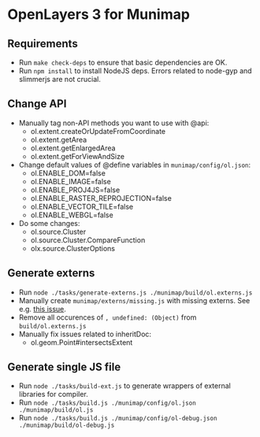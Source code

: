 # OpenLayers 3 for Munimap

## Requirements
* Run `make check-deps` to ensure that basic dependencies are OK.
* Run `npm install` to install NodeJS deps. Errors related to node-gyp and slimmerjs are not crucial.

## Change API
* Manually tag non-API methods you want to use with @api:
   * ol.extent.createOrUpdateFromCoordinate
   * ol.extent.getArea
   * ol.extent.getEnlargedArea
   * ol.extent.getForViewAndSize
* Change default values of @define variables in `munimap/config/ol.json`:
   * ol.ENABLE_DOM=false
   * ol.ENABLE_IMAGE=false
   * ol.ENABLE_PROJ4JS=false
   * ol.ENABLE_RASTER_REPROJECTION=false
   * ol.ENABLE_VECTOR_TILE=false
   * ol.ENABLE_WEBGL=false
* Do some changes:
   * ol.source.Cluster
   * ol.source.Cluster.CompareFunction
   * olx.source.ClusterOptions

## Generate externs
* Run `node ./tasks/generate-externs.js ./munimap/build/ol.externs.js`
* Manually create `munimap/externs/missing.js` with missing externs. See e.g. [this issue](https://github.com/openlayers/ol3/pull/5010).
* Remove all occurences of `, undefined: (Object)` from `build/ol.externs.js`
* Manually fix issues related to inheritDoc:
   * ol.geom.Point#intersectsExtent


## Generate single JS file
* Run `node ./tasks/build-ext.js` to generate wrappers of external libraries for compiler.
* Run `node ./tasks/build.js ./munimap/config/ol.json ./munimap/build/ol.js`
* Run `node ./tasks/build.js ./munimap/config/ol-debug.json ./munimap/build/ol-debug.js`
